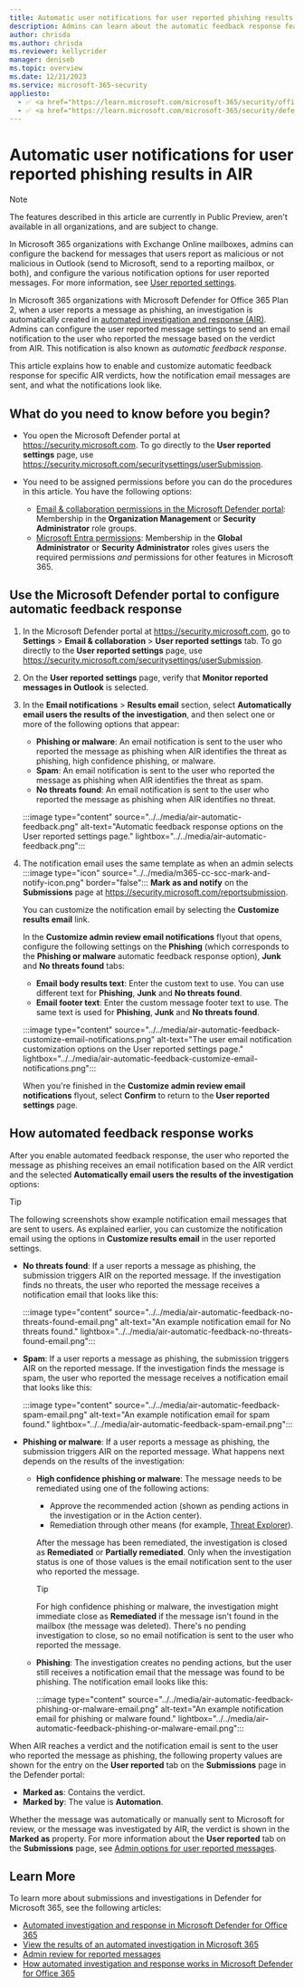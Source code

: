 ```yaml
---
title: Automatic user notifications for user reported phishing results in AIR
description: Admins can learn about the automatic feedback response feature that sends the results of automated investigation and response (AIR) to user reported phishing messages.
author: chrisda
ms.author: chrisda
ms.reviewer: kellycrider
manager: deniseb
ms.topic: overview
ms.date: 12/21/2023
ms.service: microsoft-365-security
appliesto:
  - ✅ <a href="https://learn.microsoft.com/microsoft-365/security/office-365-security/mdo-security-comparison" target="_blank">Microsoft Defender for Office 365 plan 2</a>
  - ✅ <a href="https://learn.microsoft.com/microsoft-365/security/defender/microsoft-365-defender" target="_blank">Microsoft Defender XDR</a>
---
```


# Automatic user notifications for user reported phishing results in AIR

> [!NOTE]
> The features described in this article are currently in Public Preview, aren't available in all organizations, and are subject to change.

In Microsoft 365 organizations with Exchange Online mailboxes, admins can configure the backend for messages that users report as malicious or not malicious in Outlook (send to Microsoft, send to a reporting mailbox, or both), and configure the various notification options for user reported messages. For more information, see [User reported settings](submissions-user-reported-messages-custom-mailbox.md).

In Microsoft 365 organizations with Microsoft Defender for Office 365 Plan 2, when a user reports a message as phishing, an investigation is automatically created in [automated investigation and response (AIR)](air-about.md). Admins can configure the user reported message settings to send an email notification to the user who reported the message based on the verdict from AIR. This notification is also known as _automatic feedback response_.

This article explains how to enable and customize automatic feedback response for specific AIR verdicts, how the notification email messages are sent, and what the notifications look like.

## What do you need to know before you begin?

- You open the Microsoft Defender portal at <https://security.microsoft.com>. To go directly to the **User reported settings** page, use <https://security.microsoft.com/securitysettings/userSubmission>.

- You need to be assigned permissions before you can do the procedures in this article. You have the following options:
  - [Email & collaboration permissions in the Microsoft Defender portal](mdo-portal-permissions.md): Membership in the **Organization Management** or **Security Administrator** role groups.
  - [Microsoft Entra permissions](/entra/identity/role-based-access-control/manage-roles-portal): Membership in the **Global Administrator** or **Security Administrator** roles gives users the required permissions _and_ permissions for other features in Microsoft 365.

## Use the Microsoft Defender portal to configure automatic feedback response

1. In the Microsoft Defender portal at <https://security.microsoft.com>, go to **Settings** \> **Email & collaboration** \> **User reported settings** tab. To go directly to the **User reported settings** page, use <https://security.microsoft.com/securitysettings/userSubmission>.

2. On the **User reported settings** page, verify that **Monitor reported messages in Outlook** is selected.

3. In the **Email notifications** \> **Results email** section, select **Automatically email users the results of the investigation**, and then select one or more of the following options that appear:
   - **Phishing or malware**: An email notification is sent to the user who reported the message as phishing when AIR identifies the threat as phishing, high confidence phishing, or malware.
   - **Spam**: An email notification is sent to the user who reported the message as phishing when AIR identifies the threat as spam.
   - **No threats found**: An email notification is sent to the user who reported the message as phishing when AIR identifies no threat.

   :::image type="content" source="../../media/air-automatic-feedback.png" alt-text="Automatic feedback response options on the User reported settings page." lightbox="../../media/air-automatic-feedback.png":::

4. The notification email uses the same template as when an admin selects :::image type="icon" source="../../media/m365-cc-scc-mark-and-notify-icon.png" border="false"::: **Mark as and notify** on the **Submissions** page at <https://security.microsoft.com/reportsubmission>.

   You can customize the notification email by selecting the **Customize results email** link.

   In the **Customize admin review email notifications** flyout that opens, configure the following settings on the **Phishing** (which corresponds to the **Phishing or malware** automatic feedback response option), **Junk** and **No threats found** tabs:

   - **Email body results text**: Enter the custom text to use. You can use different text for **Phishing**, **Junk** and **No threats found**.
   - **Email footer text**: Enter the custom message footer text to use. The same text is used for **Phishing**, **Junk** and **No threats found**.

   :::image type="content" source="../../media/air-automatic-feedback-customize-email-notifications.png" alt-text="The user email notification customization options on the User reported settings page." lightbox="../../media/air-automatic-feedback-customize-email-notifications.png":::

   When you're finished in the **Customize admin review email notifications** flyout, select **Confirm** to return to the **User reported settings** page.

## How automated feedback response works

After you enable automated feedback response, the user who reported the message as phishing receives an email notification based on the AIR verdict and the selected **Automatically email users the results of the investigation** options:

> [!TIP]
> The following screenshots show example notification email messages that are sent to users. As explained earlier, you can customize the notification email using the options in **Customize results email** in the user reported settings.

- **No threats found**: If a user reports a message as phishing, the submission triggers AIR on the reported message. If the investigation finds no threats, the user who reported the message receives a notification email that looks like this:

  :::image type="content" source="../../media/air-automatic-feedback-no-threats-found-email.png" alt-text="An example notification email for No threats found." lightbox="../../media/air-automatic-feedback-no-threats-found-email.png":::

- **Spam**: If a user reports a message as phishing, the submission triggers AIR on the reported message. If the investigation finds the message is spam, the user who reported the message receives a notification email that looks like this:

  :::image type="content" source="../../media/air-automatic-feedback-spam-email.png" alt-text="An example notification email for spam found." lightbox="../../media/air-automatic-feedback-spam-email.png":::

- **Phishing or malware**: If a user reports a message as phishing, the submission triggers AIR on the reported message. What happens next depends on the results of the investigation:
  - **High confidence phishing or malware**: The message needs to be remediated using one of the following actions:
    - Approve the recommended action (shown as pending actions in the investigation or in the Action center).
    - Remediation through other means (for example, [Threat Explorer](threat-explorer-real-time-detections-about.md)).

    After the message has been remediated, the investigation is closed as **Remediated** or **Partially remediated**. Only when the investigation status is one of those values is the email notification sent to the user who reported the message.

    > [!TIP]
    > For high confidence phishing or malware, the investigation might immediate close as **Remediated** if the message isn't found in the mailbox (the message was deleted). There's no pending investigation to close, so no email notification is sent to the user who reported the message.

  - **Phishing**: The investigation creates no pending actions, but the user still receives a notification email that the message was found to be phishing. The notification email looks like this:

    :::image type="content" source="../../media/air-automatic-feedback-phishing-or-malware-email.png" alt-text="An example notification email for phishing or malware found." lightbox="../../media/air-automatic-feedback-phishing-or-malware-email.png":::

When AIR reaches a verdict and the notification email is sent to the user who reported the message as phishing, the following property values are shown for the entry on the **User reported** tab on the **Submissions** page in the Defender portal:

- **Marked as**: Contains the verdict.
- **Marked by**: The value is **Automation**.

Whether the message was automatically or manually sent to Microsoft for review, or the message was investigated by AIR, the verdict is shown in the **Marked as** property. For more information about the **User reported** tab on the **Submissions** page, see [Admin options for user reported messages](submissions-admin.md#admin-options-for-user-reported-messages).

## Learn More

To learn more about submissions and investigations in Defender for Microsoft 365, see the following articles:

- [Automated investigation and response in Microsoft Defender for Office 365](air-about.md)
- [View the results of an automated investigation in Microsoft 365](air-view-investigation-results.md)
- [Admin review for reported messages](admin-review-reported-message.md)
- [How automated investigation and response works in Microsoft Defender for Office 365](air-about-office.md)

